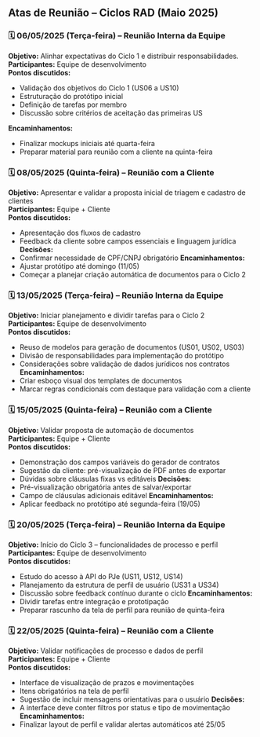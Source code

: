 ## Atas de Reunião – Ciclos RAD (Maio 2025)
### 🗓️ 06/05/2025 (Terça-feira) – Reunião Interna da Equipe

**Objetivo:** Alinhar expectativas do Ciclo 1 e distribuir responsabilidades.  
**Participantes:** Equipe de desenvolvimento  
**Pontos discutidos:**
- Validação dos objetivos do Ciclo 1 (US06 a US10)
- Estruturação do protótipo inicial
- Definição de tarefas por membro
- Discussão sobre critérios de aceitação das primeiras US
  
**Encaminhamentos:**
- Finalizar mockups iniciais até quarta-feira
- Preparar material para reunião com a cliente na quinta-feira
  
### 🗓️ 08/05/2025 (Quinta-feira) – Reunião com a Cliente

**Objetivo:** Apresentar e validar a proposta inicial de triagem e cadastro de clientes  
**Participantes:** Equipe + Cliente  
**Pontos discutidos:**
- Apresentação dos fluxos de cadastro
- Feedback da cliente sobre campos essenciais e linguagem jurídica
**Decisões:**
- Confirmar necessidade de CPF/CNPJ obrigatório
**Encaminhamentos:**
- Ajustar protótipo até domingo (11/05)
- Começar a planejar criação automática de documentos para o Ciclo 2

### 🗓️ 13/05/2025 (Terça-feira) – Reunião Interna da Equipe

**Objetivo:** Iniciar planejamento e dividir tarefas para o Ciclo 2  
**Participantes:** Equipe de desenvolvimento  
**Pontos discutidos:**
- Reuso de modelos para geração de documentos (US01, US02, US03)
- Divisão de responsabilidades para implementação do protótipo
- Considerações sobre validação de dados jurídicos nos contratos
**Encaminhamentos:**
- Criar esboço visual dos templates de documentos
- Marcar regras condicionais com destaque para validação com a cliente

### 🗓️ 15/05/2025 (Quinta-feira) – Reunião com a Cliente

**Objetivo:** Validar proposta de automação de documentos  
**Participantes:** Equipe + Cliente  
**Pontos discutidos:**
- Demonstração dos campos variáveis do gerador de contratos
- Sugestão da cliente: pré-visualização de PDF antes de exportar
- Dúvidas sobre cláusulas fixas vs editáveis
**Decisões:**
- Pré-visualização obrigatória antes de salvar/exportar
- Campo de cláusulas adicionais editável
**Encaminhamentos:**
- Aplicar feedback no protótipo até segunda-feira (19/05)

### 🗓️ 20/05/2025 (Terça-feira) – Reunião Interna da Equipe

**Objetivo:** Início do Ciclo 3 – funcionalidades de processo e perfil  
**Participantes:** Equipe de desenvolvimento  
**Pontos discutidos:**
- Estudo do acesso à API do PJe (US11, US12, US14)
- Planejamento da estrutura de perfil de usuário (US31 a US34)
- Discussão sobre feedback contínuo durante o ciclo
**Encaminhamentos:**
- Dividir tarefas entre integração e prototipação
- Preparar rascunho da tela de perfil para reunião de quinta-feira

### 🗓️ 22/05/2025 (Quinta-feira) – Reunião com a Cliente

**Objetivo:** Validar notificações de processo e dados de perfil  
**Participantes:** Equipe + Cliente  
**Pontos discutidos:**
- Interface de visualização de prazos e movimentações
- Itens obrigatórios na tela de perfil
- Sugestão de incluir mensagens orientativas para o usuário
**Decisões:**
- A interface deve conter filtros por status e tipo de movimentação
**Encaminhamentos:**
- Finalizar layout de perfil e validar alertas automáticos até 25/05
  
